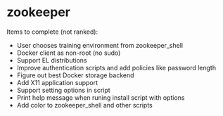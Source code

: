 zookeeper
=========

Items to complete (not ranked):

* User chooses training environment from zookeeper_shell
* Docker client as non-root (no sudo)
* Support EL distributions
* Improve authentication scripts and add policies like password length
* Figure out best Docker storage backend
* Add X11 application support
* Support setting options in script
* Print help message when runing install script with options
* Add color to zookeeper_shell and other scripts
